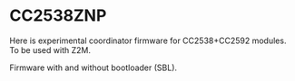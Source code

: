 # CC2538ZNP

Here is experimental coordinator firmware for CC2538+CC2592 modules.
To be used with Z2M.

Firmware with and without bootloader (SBL).
